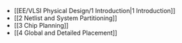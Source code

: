 * [[EE/VLSI Physical Design/1 Introduction|1 Introduction]]
* [[2 Netlist and System Partitioning]]
* [[3 Chip Planning]]
* [[4 Global and Detailed Placement]]